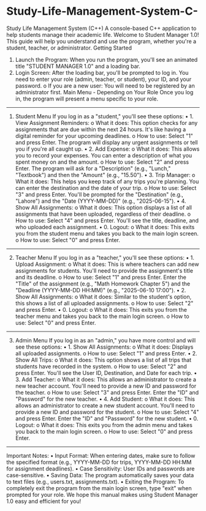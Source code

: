 # Study-Life-Management-System-C-
Study Life Management System (C++)  A console-based C++ application to help students manage their academic life.
Welcome to Student Manager 1.0! This guide will help you understand and use the program, whether you're a student, teacher, or administrator.
Getting Started
1.	Launch the Program: When you run the program, you'll see an animated title "STUDENT MANAGER 1.0" and a loading bar.
2.	Login Screen: After the loading bar, you'll be prompted to log in. You need to enter your role (admin, teacher, or student), your ID, and your password. 
o	If you are a new user: You will need to be registered by an administrator first.
Main Menu - Depending on Your Role
Once you log in, the program will present a menu specific to your role.
________________________________________
1. Student Menu
If you log in as a "student," you'll see these options:
•	1. View Assignment Reminders: 
o	What it does: This option checks for any assignments that are due within the next 24 hours. It's like having a digital reminder for your upcoming deadlines.
o	How to use: Select "1" and press Enter. The program will display any urgent assignments or tell you if you're all caught up.
•	2. Add Expense: 
o	What it does: This allows you to record your expenses. You can enter a description of what you spent money on and the amount.
o	How to use: Select "2" and press Enter. The program will ask for a "Description" (e.g., "Lunch," "Textbook") and then the "Amount" (e.g., "15.50").
•	3. Trip Manager: 
o	What it does: This helps you keep track of any trips you're planning. You can enter the destination and the date of your trip.
o	How to use: Select "3" and press Enter. You'll be prompted for the "Destination" (e.g., "Lahore") and the "Date (YYYY-MM-DD)" (e.g., "2025-06-15").
•	4. Show All Assignments: 
o	What it does: This option displays a list of all assignments that have been uploaded, regardless of their deadline.
o	How to use: Select "4" and press Enter. You'll see the title, deadline, and who uploaded each assignment.
•	0. Logout: 
o	What it does: This exits you from the student menu and takes you back to the main login screen.
o	How to use: Select "0" and press Enter.
________________________________________
2. Teacher Menu
If you log in as a "teacher," you'll see these options:
•	1. Upload Assignment: 
o	What it does: This is where teachers can add new assignments for students. You'll need to provide the assignment's title and its deadline.
o	How to use: Select "1" and press Enter. Enter the "Title" of the assignment (e.g., "Math Homework Chapter 5") and the "Deadline (YYYY-MM-DD HH:MM)" (e.g., "2025-06-10 17:00").
•	2. Show All Assignments: 
o	What it does: Similar to the student's option, this shows a list of all uploaded assignments.
o	How to use: Select "2" and press Enter.
•	0. Logout: 
o	What it does: This exits you from the teacher menu and takes you back to the main login screen.
o	How to use: Select "0" and press Enter.
________________________________________
3. Admin Menu
If you log in as an "admin," you have more control and will see these options:
•	1. Show All Assignments: 
o	What it does: Displays all uploaded assignments.
o	How to use: Select "1" and press Enter.
•	2. Show All Trips: 
o	What it does: This option shows a list of all trips that students have recorded in the system.
o	How to use: Select "2" and press Enter. You'll see the User ID, Destination, and Date for each trip.
•	3. Add Teacher: 
o	What it does: This allows an administrator to create a new teacher account. You'll need to provide a new ID and password for the teacher.
o	How to use: Select "3" and press Enter. Enter the "ID" and "Password" for the new teacher.
•	4. Add Student: 
o	What it does: This allows an administrator to create a new student account. You'll need to provide a new ID and password for the student.
o	How to use: Select "4" and press Enter. Enter the "ID" and "Password" for the new student.
•	0. Logout: 
o	What it does: This exits you from the admin menu and takes you back to the main login screen.
o	How to use: Select "0" and press Enter.
________________________________________
Important Notes:
•	Input Format: When entering dates, make sure to follow the specified format (e.g., YYYY-MM-DD for trips, YYYY-MM-DD HH:MM for assignment deadlines).
•	Case Sensitivity: User IDs and passwords are case-sensitive.
•	Saving Data: The program automatically saves your data to text files (e.g., users.txt, assignments.txt).
•	Exiting the Program: To completely exit the program from the main login screen, type "exit" when prompted for your role.
We hope this manual makes using Student Manager 1.0 easy and efficient for you!

